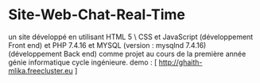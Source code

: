 # Site-Web-Chat-Real-Time
un site développé en utilisant HTML 5 \ CSS  et JavaScript (développement Front end) et PHP 7.4.16 et MYSQL (version : mysqlnd 7.4.16) (développement Back end) comme projet au cours de la première année génie informatique cycle ingénieure.
demo : [ http://ghaith-mlika.freecluster.eu ]
